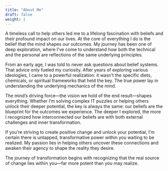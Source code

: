 ```yaml
---
title: "About Me"
draft: false
weight: 1
---
```

A timeless call to help others led me to a lifelong fascination with beliefs and their profound impact on our lives. At the core of everything I do is the belief that the mind shapes our outcomes. My journey has been one of deep exploration, where I’ve come to understand how both the technical and the personal are reflections of the same underlying principles.

From an early age, I was told to never ask questions about belief systems. That advice only fueled my curiosity. After years of exploring various ideologies, I came to a powerful realization: it wasn’t the specific diets, chemicals, or spiritual frameworks that held the key. The true power lay in understanding the underlying mechanics of the mind.

The mind’s driving force—the vision we hold of the end result—shapes everything. Whether I’m solving complex IT puzzles or helping others unlock their deeper potential, the key is always the same: our beliefs are the blueprint for the outcomes we experience. The deeper I explored, the more I recognized how interconnected our beliefs are with both external challenges and inner transformation.

If you’re striving to create positive change and unlock your potential, I’m certain there is untapped, transformative power within you waiting to be realized. My passion lies in helping others uncover these connections and awaken their agency to shape the reality they desire.

The journey of transformation begins with recognizing that the real source of change lies within you—far more potent than you may realize.